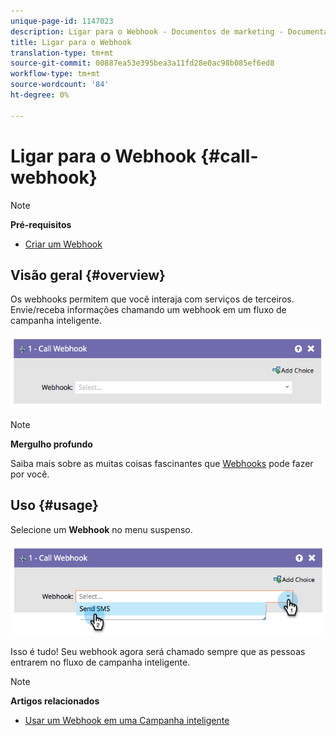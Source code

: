 ```yaml
---
unique-page-id: 1147023
description: Ligar para o Webhook - Documentos de marketing - Documentação do produto
title: Ligar para o Webhook
translation-type: tm+mt
source-git-commit: 00887ea53e395bea3a11fd28e0ac98b085ef6ed8
workflow-type: tm+mt
source-wordcount: '84'
ht-degree: 0%

---
```



# Ligar para o Webhook {#call-webhook}

>[!NOTE]
>
>**Pré-requisitos**
>
>* [Criar um Webhook](../../../../product-docs/administration/additional-integrations/create-a-webhook.md)

>



## Visão geral {#overview}

Os webhooks permitem que você interaja com serviços de terceiros. Envie/receba informações chamando um webhook em um fluxo de campanha inteligente.

![](assets/image2014-9-22-15-3a4-3a7.png)

>[!NOTE]
>
>**Mergulho profundo**
>
>Saiba mais sobre as muitas coisas fascinantes que [Webhooks](http://developers.marketo.com/documentation/webhooks/) pode fazer por você.

## Uso {#usage}

Selecione um **Webhook** no menu suspenso.

![](assets/image2014-9-22-15-3a4-3a25.png)

Isso é tudo! Seu webhook agora será chamado sempre que as pessoas entrarem no fluxo de campanha inteligente.

>[!NOTE]
>
>**Artigos relacionados**
>
>* [Usar um Webhook em uma Campanha inteligente](use-a-webhook-in-a-smart-campaign.md)

>



